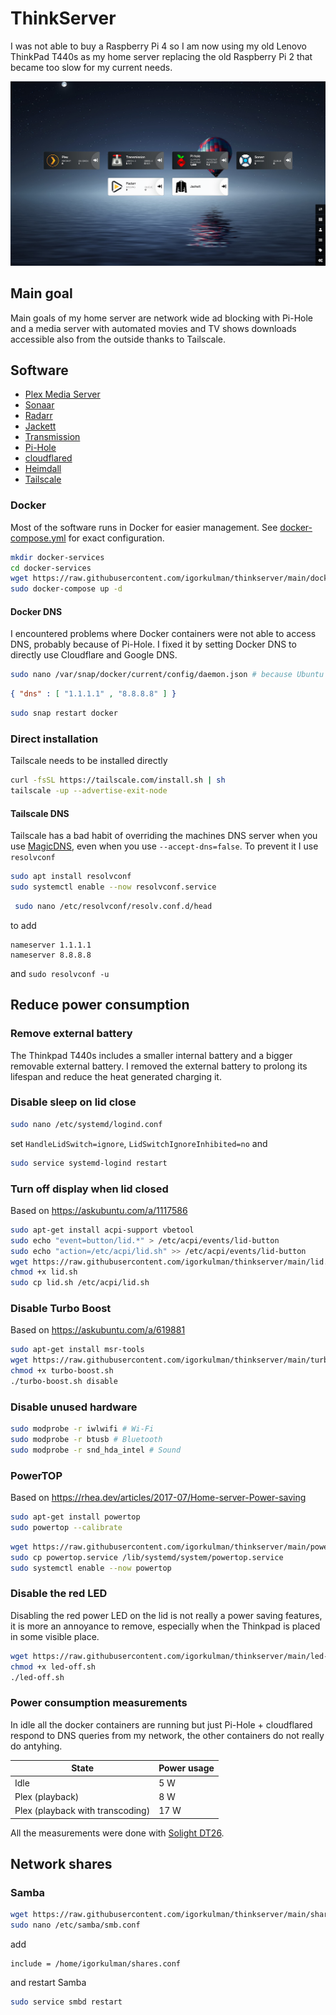 # ThinkServer

I was not able to buy a Raspberry Pi 4 so I am now using my old Lenovo ThinkPad T440s as my home server replacing the old Raspberry Pi 2 that became too slow for my current needs.

![Dashboard](Heimdall.png)

## Main goal

Main goals of my home server are network wide ad blocking with Pi-Hole and a media server with automated movies and TV shows downloads accessible also from the outside thanks to Tailscale.

## Software

- [Plex Media Server](https://www.plex.tv/)
- [Sonaar](https://sonarr.tv/)
- [Radarr](https://radarr.video/)
- [Jackett](https://github.com/Jackett/Jackett)
- [Transmission](https://transmissionbt.com/)
- [Pi-Hole](https://pi-hole.net/)
- [cloudflared](https://docs.pi-hole.net/guides/dns/cloudflared/)
- [Heimdall](https://heimdall.site/)
- [Tailscale](https://tailscale.com/)

### Docker

Most of the software runs in Docker for easier management. See [docker-compose.yml](https://github.com/igorkulman/thinkserver/blob/main/docker-compose.yml) for exact configuration.

```bash
mkdir docker-services
cd docker-services
wget https://raw.githubusercontent.com/igorkulman/thinkserver/main/docker-compose.yml
sudo docker-compose up -d
```

#### Docker DNS

I encountered problems where Docker containers were not able to access DNS, probably because of Pi-Hole. I fixed it by setting Docker DNS to directly use Cloudflare and Google DNS.

```bash
sudo nano /var/snap/docker/current/config/daemon.json # because Ubuntu Server
```

```json
{ "dns" : [ "1.1.1.1" , "8.8.8.8" ] } 
```

```bash
sudo snap restart docker
```

### Direct installation

Tailscale needs to be installed directly

```bash
curl -fsSL https://tailscale.com/install.sh | sh
tailscale -up --advertise-exit-node
```

#### Tailscale DNS

Tailscale has a bad habit of overriding the machines DNS server when you use [MagicDNS](https://tailscale.com/kb/1081/magicdns/), even when you use `--accept-dns=false`. To prevent it I use `resolvconf`

```bash
sudo apt install resolvconf 
sudo systemctl enable --now resolvconf.service
```

```bash
 sudo nano /etc/resolvconf/resolv.conf.d/head
```

to add

```
nameserver 1.1.1.1 
nameserver 8.8.8.8
```

and `sudo resolvconf -u`

## Reduce power consumption

### Remove external battery

The Thinkpad T440s includes a smaller internal battery and a bigger removable external battery. I removed the external battery to prolong its lifespan and reduce the heat generated charging it.

### Disable sleep on lid close

```bash
sudo nano /etc/systemd/logind.conf
```

set `HandleLidSwitch=ignore`, `LidSwitchIgnoreInhibited=no` and 

```bash
sudo service systemd-logind restart
```

### Turn off display when lid closed

Based on https://askubuntu.com/a/1117586

```bash
sudo apt-get install acpi-support vbetool
sudo echo "event=button/lid.*" > /etc/acpi/events/lid-button
sudo echo "action=/etc/acpi/lid.sh" >> /etc/acpi/events/lid-button
wget https://raw.githubusercontent.com/igorkulman/thinkserver/main/lid.sh
chmod +x lid.sh
sudo cp lid.sh /etc/acpi/lid.sh
```

### Disable Turbo Boost

Based on https://askubuntu.com/a/619881

```bash
sudo apt-get install msr-tools
wget https://raw.githubusercontent.com/igorkulman/thinkserver/main/turbo-boost.sh
chmod +x turbo-boost.sh
./turbo-boost.sh disable
```

### Disable unused hardware

```bash
sudo modprobe -r iwlwifi # Wi-Fi
sudo modprobe -r btusb # Bluetooth
sudo modprobe -r snd_hda_intel # Sound
```

### PowerTOP

Based on https://rhea.dev/articles/2017-07/Home-server-Power-saving

```bash
sudo apt-get install powertop
sudo powertop --calibrate
```

```bash
wget https://raw.githubusercontent.com/igorkulman/thinkserver/main/powertop.service
sudo cp powertop.service /lib/systemd/system/powertop.service
sudo systemctl enable --now powertop
```

### Disable the red LED

Disabling the red power LED on the lid is not really a power saving features, it is more an annoyance to remove, especially when the Thinkpad is placed in some visible place.

```bash
wget https://raw.githubusercontent.com/igorkulman/thinkserver/main/led-off.sh
chmod +x led-off.sh
./led-off.sh
```

### Power consumption measurements

In idle all the docker containers are running but just Pi-Hole + cloudflared respond to DNS queries from my network, the other containers do not really do antyhing.

| State 							| Power usage 		|
| ---- 								| ----------------- |
| Idle 								|              	5 W |
| Plex (playback) 					|               8 W |
| Plex (playback with transcoding)  |              17 W |

All the measurements were done with [Solight DT26](https://www.solight.cz/en/detailsklk.aspx?sklk_id=1RS1000201).

## Network shares

### Samba

```bash
wget https://raw.githubusercontent.com/igorkulman/thinkserver/main/shares.conf
sudo nano /etc/samba/smb.conf
```
add

```
include = /home/igorkulman/shares.conf
```

and restart Samba

```bash
sudo service smbd restart
```